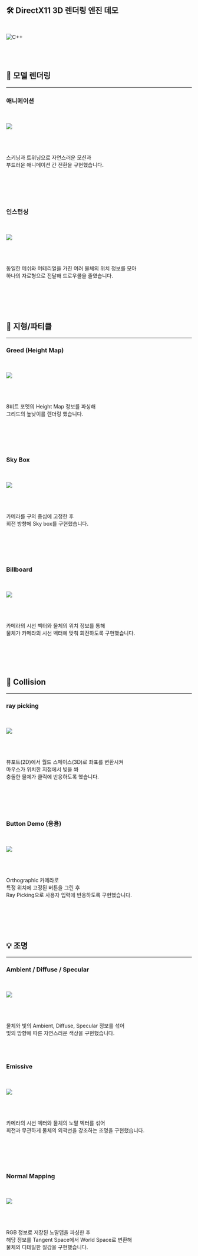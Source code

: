 ## 🛠️ DirectX11 3D 렌더링 엔진 데모 <br></br> 
![C++](https://img.shields.io/badge/c++-%2300599C.svg?style=for-the-badge&logo=c%2B%2B&logoColor=white)
<br></br>
<br></br>

## 🎨 모델 렌더링
----------------
### 애니메이션
<br></br>
<img src="https://github.com/mng990/DirectX113D/assets/62287856/e6fc46dc-40b2-4ee0-b053-afbd93a6cdb4" align="left">
<br></br>
<br></br>

스키닝과 트위닝으로 자연스러운 모션과 <br>
부드러운 애니메이션 간 전환을 구현했습니다.

<br></br>
<br></br>

### 인스턴싱
<br></br>
<img src="https://github.com/mng990/DirectX113D/assets/62287856/30b13a91-a96d-4947-9b47-ba92095f3a34" align="left">
<br></br>
<br></br>

동일한 메쉬와 머테리얼을 가진 여러 물체의 위치 정보를 모아<br>
하나의 자료형으로 전달해 드로우콜을 줄였습니다.

<br></br>
<br></br>

## 🗻 지형/파티클
---------
### Greed (Height Map)
<br></br>
<img src="https://github.com/mng990/DirectX113D/assets/62287856/2fc87110-dd92-49eb-9457-d79b6c6a66ce" align="left">
<br></br>
<br></br>

8비트 포멧의 Height Map 정보를 파싱해 <br>
그리드의 높낮이를 렌더링 했습니다.<br>

<br></br>
<br></br>

### Sky Box
<br></br>
<img src="https://github.com/mng990/DirectX113D/assets/62287856/123047d4-0907-45db-8f26-580ebb1bca59" align="left">
<br></br>
<br></br>

카메라를 구의 중심에 고정한 후 <br>
회전 방향에  Sky box를 구현했습니다.<br>

<br></br>
<br></br>

### Billboard
<br></br>
<img src="https://github.com/mng990/DirectX113D/assets/62287856/19e014f5-9c19-4e3c-9112-f478dc667620" align="left">
<br></br>
<br></br>

카메라의 시선 벡터와 물체의 위치 정보를 통해<br>
물체가 카메라의 시선 벡터에 맞춰 회전하도록 구현했습니다. <br>


<br></br>
<br></br>


## 🎯 Collision
------------
### ray picking
<br></br>
<img src="https://github.com/mng990/DirectX113D/assets/62287856/b53b4176-c678-4151-9bd3-988bb9ba6125" align="left">
<br></br>
<br></br>

뷰포트(2D)에서 월드 스페이스(3D)로 좌표를 변환시켜 <br>
마우스가 위치한 지점에서 빛을 쏴 <br>
충돌한 물체가 클릭에 반응하도록 했습니다.<br>

<br></br>
<br></br>

### Button Demo (응용)
<br></br>
<img src="https://github.com/mng990/DirectX113D/assets/62287856/e4cf682d-411e-4cff-8042-4a60d8edd085" align="left">
<br></br>
<br></br>

Orthographic 카메라로 <br>
특정 위치에 고정된 버튼을 그린 후 <br>
Ray Picking으로 사용자 입력에 반응하도록 구현했습니다. <br> 

<br></br>
<br></br>

## 💡 조명
-----------------
### Ambient / Diffuse / Specular
<br></br>
<img src="https://github.com/mng990/DirectX113D/assets/62287856/e0d9e927-7a7b-452d-b360-c4dc04754ced" align="left">
<br></br>
<br></br>

물체와 빛의 Ambient, Diffuse, Specular 정보를 섞어 <br>
빛의 방향에 따른 자연스러운 색상을 구현했습니다.

<br></br>

### Emissive
<br></br>
<img src="https://github.com/mng990/DirectX113D/assets/62287856/6ec8e0e6-0625-469b-986c-79a0fe461ed4" align="left">
<br></br>
<br></br>

카메라의 시선 벡터와 물체의 노말 벡터를 섞어 <br>
회전과 무관하게 물체의 외곽선을 강조하는 조명을 구현했습니다.

<br></br>
<br></br>

### Normal Mapping
<br></br>
<img src="https://github.com/mng990/DirectX113D/assets/62287856/0245fead-a49c-4499-b65c-7aab5dc34bf1" align="left">
<br></br>
<br></br>

RGB 정보로 저장된 노말맵을 파싱한 후 <br>
해당 정보를 Tangent Space에서 World Space로 변환해 <br>
물체의 디테일한 질감을 구현했습니다.

<br></br>
<br></br>


